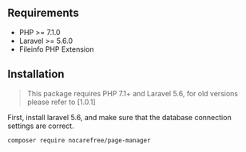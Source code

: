 Requirements
------------
 - PHP >= 7.1.0
 - Laravel >= 5.6.0
 - Fileinfo PHP Extension

Installation
------------

> This package requires PHP 7.1+ and Laravel 5.6, for old versions please refer to [1.0.1]

First, install laravel 5.6, and make sure that the database connection settings are correct.

```
composer require nocarefree/page-manager
```
